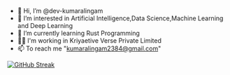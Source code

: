 - 👋 Hi, I’m @dev-kumaralingam
- 👀 I’m interested in Artificial Intelligence,Data Science,Machine Learning and Deep Learning
- 🌱 I’m currently learning Rust Programming
- 👨‍💻 I'm working in Kriyaetive Verse Private Limited
- 📫 To reach me "kumaralingam2384@gmail.com"
  
<a href="https://git.io/streak-stats"><img src="https://github-readme-streak-stats.herokuapp.com?user=dev-kumaralingam&theme=dark" alt="GitHub Streak" /></a>
<!---
dev-kumaralingam/dev-kumaralingam is a ✨ special ✨ repository because its `README.md` (this file) appears on your GitHub profile.
You can click the Preview link to take a look at your changes.
--->
